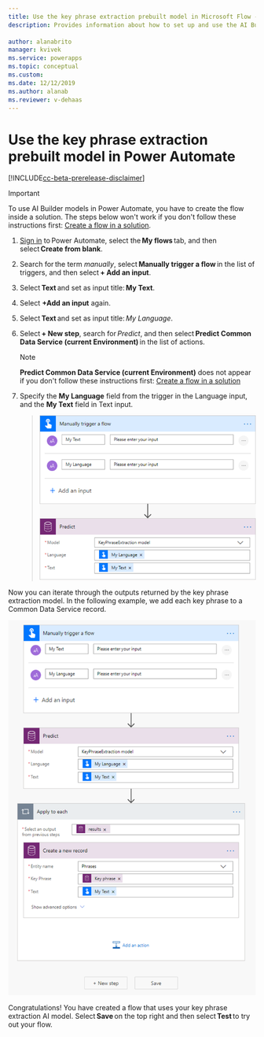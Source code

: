 ```yaml
---
title: Use the key phrase extraction prebuilt model in Microsoft Flow - AI Builder | Microsoft Docs
description: Provides information about how to set up and use the AI Builder business card reader in model-driven apps 

author: alanabrito
manager: kvivek
ms.service: powerapps
ms.topic: conceptual
ms.custom: 
ms.date: 12/12/2019
ms.author: alanab
ms.reviewer: v-dehaas
---
```



# Use the key phrase extraction prebuilt model in Power Automate

[!INCLUDE[cc-beta-prerelease-disclaimer](./includes/cc-beta-prerelease-disclaimer.md)]

> [!IMPORTANT]
 > To use AI Builder models in Power Automate, you have to create the flow inside a solution. The steps below won't work if you don't follow these instructions first: [Create a flow in a solution](/flow/create-flow-solution).

1. [Sign in](https://flow.microsoft.com/signin) to Power Automate, select the **My flows** tab, and then select **Create from blank**.
1. Search for the term *manually*, select **Manually trigger a flow** in the list of triggers, and then select **+ Add an input**.
1. Select **Text** and set as input title: **My Text**.
1. Select **+Add an input** again.
1. Select **Text** and set as input title: *My Language*.
1. Select **+ New step**, search for *Predict*, and then select **Predict Common Data Service (current Environment)** in the list of actions.
    >[!NOTE]
    > **Predict Common Data Service (current Environment)** does not appear if you don't follow these instructions first: [Create a flow in a solution](/flow/create-flow-solution)
1. Specify  the **My Language** field from the trigger in the Language input, and the **My Text** field in Text input.

   > ![Manually trigger flow screen](media/flow-trigger-flow3.png "Manually trigger flow screen")

Now you can iterate through the outputs returned by the key phrase extraction model. In the following example, we add each key phrase to a Common Data Service record.

![Add key phrases screen](media/flow-add-phrase.png "Add key phrases in Common Data Service")

Congratulations! You have created a flow that uses your key phrase extraction AI model. Select **Save** on the top right and then select **Test** to try out your flow.
